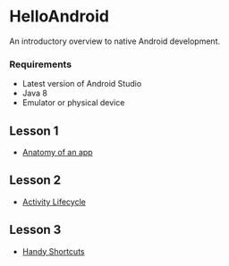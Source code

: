 # HelloAndroid

An introductory overview to native Android development.

### Requirements
  * Latest version of Android Studio
  * Java 8
  * Emulator or physical device
  
## Lesson 1

  * [Anatomy of an app](lesson1/Lesson1_AnatomyOfAnApp.md/)
  
## Lesson 2
 
  * [Activity Lifecycle](lesson2/Lesson2_ActivityLifecycle.md)
  
## Lesson 3

  * [Handy Shortcuts](lesson3/Lesson3_HandyShortcuts.md)